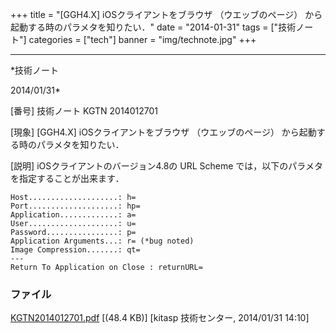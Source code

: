 ﻿+++
title = "[GGH4.X] iOSクライアントをブラウザ （ウエッブのページ） から起動する時のパラメタを知りたい．"
date = "2014-01-31"
tags = ["技術ノート"]
categories = ["tech"]
banner = "img/technote.jpg"
+++

-----------------------------------------------------------------------------------------------------------------------------

*技術ノート

2014/01/31*


[番号]
技術ノート KGTN 2014012701

[現象]
[GGH4.X] iOSクライアントをブラウザ （ウエッブのページ）
から起動する時のパラメタを知りたい．

[説明]
iOSクライアントのバージョン4.8の URL Scheme
では，以下のパラメタを指定することが出来ます．

    Host....................: h=
    Port....................: hp=
    Application.............: a=
    User....................: u=
    Password................: p=
    Application Arguments...: r= (*bug noted)
    Image Compression.......: qt=
    ---
    Return To Application on Close : returnURL=


### ファイル

 
 


[KGTN2014012701.pdf](http://techreport.kitasp.net/attachments/download/1529/KGTN2014012701.pdf)
 [(48.4 KB)] [kitasp 技術センター, 2014/01/31
14:10]


 


 

